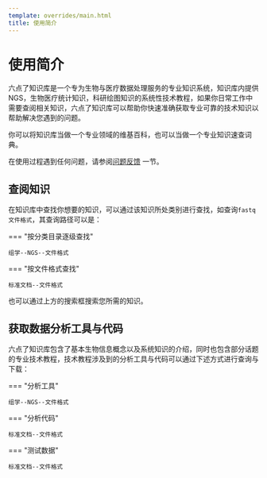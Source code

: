```yaml
---
template: overrides/main.html
title: 使用简介
---
```


# 使用简介

六点了知识库是一个专为生物与医疗数据处理服务的专业知识系统，知识库内提供NGS，生物医疗统计知识，科研绘图知识的系统性技术教程，如果你日常工作中需要查阅相关知识，六点了知识库可以帮助你快速准确获取专业可靠的技术知识以帮助解决您遇到的问题。

你可以将知识库当做一个专业领域的维基百科，也可以当做一个专业知识速查词典。

在使用过程遇到任何问题，请参阅[问题反馈][4] 一节。


[1]: https://www.mkdocs.org
[2]: #with-pip
[3]: #with-docker
[4]: 问题反馈.md

## 查阅知识


在知识库中查找你想要的知识，可以通过该知识所处类别进行查找，如查询`fastq文件格式`，其查询路径可以是：


=== "按分类目录逐级查找"

	组学--NGS--文件格式

=== "按文件格式查找"

	标准文档--文件格式

也可以通过上方的搜索框搜索您所需的知识。

## 获取数据分析工具与代码
六点了知识库包含了基本生物信息概念以及系统知识的介绍，同时也包含部分话题的专业技术教程，技术教程涉及到的分析工具与代码可以通过下述方式进行查询与下载：

=== "分析工具"

	组学--NGS--文件格式

=== "分析代码"

	标准文档--文件格式
	
=== "测试数据"

	标准文档--文件格式
